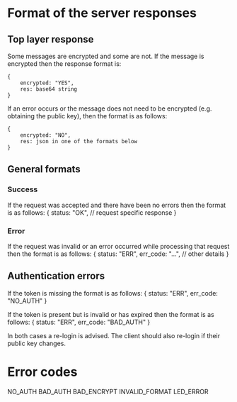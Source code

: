 # Format of the server responses

## Top layer response

Some messages are encrypted and some are not. If the message is encrypted then the response format is:

    {
        encrypted: "YES",
        res: base64 string
    }

If an error occurs or the message does not need to be encrypted (e.g. obtaining the public key), then the format is as follows:

    {
        encrypted: "NO",
        res: json in one of the formats below 
    }

## General formats

### Success
If the request was accepted and there have been no errors then the format is as follows:
    {
        status: "OK",
        // request specific response
    }

### Error
If the request was invalid or an error occurred while processing that request then the format is as follows:
    {
        status: "ERR",
        err_code: "...",
        // other details
    }

## Authentication errors
If the token is missing the format is as follows:
    {
        status: "ERR",
        err_code: "NO_AUTH"
    }

If the token is present but is invalid or has expired then the format is as follows:
    {
        status: "ERR",
        err_code: "BAD_AUTH"
    }

In both cases a re-login is advised.
The client should also re-login if their public key changes.


# Error codes
NO_AUTH
BAD_AUTH
BAD_ENCRYPT
INVALID_FORMAT
LED_ERROR